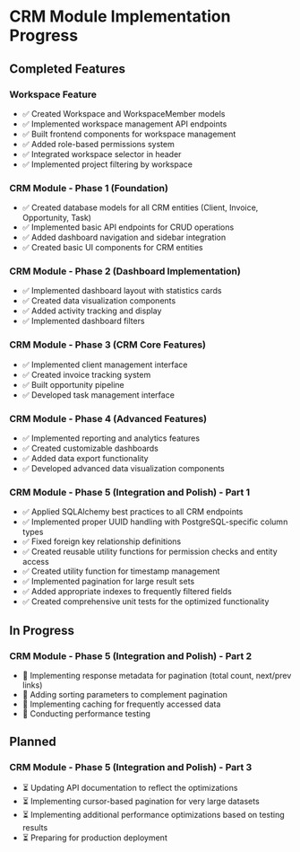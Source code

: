 # CRM Module Implementation Progress

## Completed Features

### Workspace Feature
- ✅ Created Workspace and WorkspaceMember models
- ✅ Implemented workspace management API endpoints
- ✅ Built frontend components for workspace management
- ✅ Added role-based permissions system
- ✅ Integrated workspace selector in header
- ✅ Implemented project filtering by workspace

### CRM Module - Phase 1 (Foundation)
- ✅ Created database models for all CRM entities (Client, Invoice, Opportunity, Task)
- ✅ Implemented basic API endpoints for CRUD operations
- ✅ Added dashboard navigation and sidebar integration
- ✅ Created basic UI components for CRM entities

### CRM Module - Phase 2 (Dashboard Implementation)
- ✅ Implemented dashboard layout with statistics cards
- ✅ Created data visualization components
- ✅ Added activity tracking and display
- ✅ Implemented dashboard filters

### CRM Module - Phase 3 (CRM Core Features)
- ✅ Implemented client management interface
- ✅ Created invoice tracking system
- ✅ Built opportunity pipeline
- ✅ Developed task management interface

### CRM Module - Phase 4 (Advanced Features)
- ✅ Implemented reporting and analytics features
- ✅ Created customizable dashboards
- ✅ Added data export functionality
- ✅ Developed advanced data visualization components

### CRM Module - Phase 5 (Integration and Polish) - Part 1
- ✅ Applied SQLAlchemy best practices to all CRM endpoints
- ✅ Implemented proper UUID handling with PostgreSQL-specific column types
- ✅ Fixed foreign key relationship definitions
- ✅ Created reusable utility functions for permission checks and entity access
- ✅ Created utility function for timestamp management
- ✅ Implemented pagination for large result sets
- ✅ Added appropriate indexes to frequently filtered fields
- ✅ Created comprehensive unit tests for the optimized functionality

## In Progress

### CRM Module - Phase 5 (Integration and Polish) - Part 2
- 🔄 Implementing response metadata for pagination (total count, next/prev links)
- 🔄 Adding sorting parameters to complement pagination
- 🔄 Implementing caching for frequently accessed data
- 🔄 Conducting performance testing

## Planned

### CRM Module - Phase 5 (Integration and Polish) - Part 3
- ⏳ Updating API documentation to reflect the optimizations
- ⏳ Implementing cursor-based pagination for very large datasets
- ⏳ Implementing additional performance optimizations based on testing results
- ⏳ Preparing for production deployment
